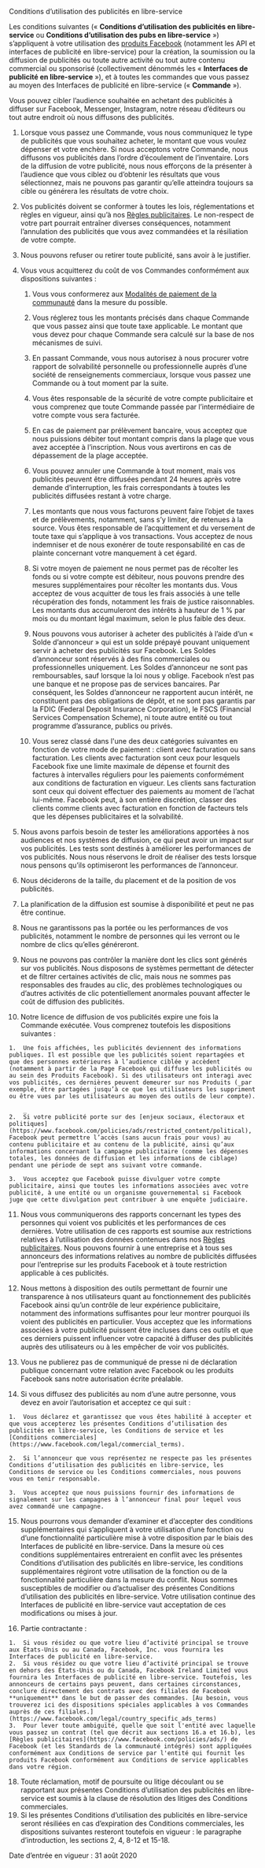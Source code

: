 Conditions d’utilisation des publicités en libre-service

Les conditions suivantes (« **Conditions d’utilisation des publicités en libre-service** ou **Conditions d’utilisation des pubs en libre-service** ») s’appliquent à votre utilisation des [produits Facebook](https://www.facebook.com/help/1561485474074139) (notamment les API et interfaces de publicité en libre-service) pour la création, la soumission ou la diffusion de publicités ou toute autre activité ou tout autre contenu commercial ou sponsorisé (collectivement dénommés les « **Interfaces de publicité en libre-service** »), et à toutes les commandes que vous passez au moyen des Interfaces de publicité en libre-service (« **Commande** »).

Vous pouvez cibler l’audience souhaitée en achetant des publicités à diffuser sur Facebook, Messenger, Instagram, notre réseau d’éditeurs ou tout autre endroit où nous diffusons des publicités.

1.  Lorsque vous passez une Commande, vous nous communiquez le type de publicités que vous souhaitez acheter, le montant que vous voulez dépenser et votre enchère. Si nous acceptons votre Commande, nous diffusons vos publicités dans l’ordre d’écoulement de l’inventaire. Lors de la diffusion de votre publicité, nous nous efforçons de la présenter à l’audience que vous ciblez ou d’obtenir les résultats que vous sélectionnez, mais ne pouvons pas garantir qu’elle atteindra toujours sa cible ou générera les résultats de votre choix.
    
2.  Vos publicités doivent se conformer à toutes les lois, réglementations et règles en vigueur, ainsi qu’à nos [Règles publicitaires](https://www.facebook.com/policies/ads/). Le non-respect de votre part pourrait entraîner diverses conséquences, notamment l’annulation des publicités que vous avez commandées et la résiliation de votre compte.
    
3.  Nous pouvons refuser ou retirer toute publicité, sans avoir à le justifier.
    
4.  Vous vous acquitterez du coût de vos Commandes conformément aux dispositions suivantes :
    
    1.  Vous vous conformerez aux [Modalités de paiement de la communauté](https://www.facebook.com/payments_terms) dans la mesure du possible.
        
    2.  Vous réglerez tous les montants précisés dans chaque Commande que vous passez ainsi que toute taxe applicable. Le montant que vous devez pour chaque Commande sera calculé sur la base de nos mécanismes de suivi.
        
    3.  En passant Commande, vous nous autorisez à nous procurer votre rapport de solvabilité personnelle ou professionnelle auprès d’une société de renseignements commerciaux, lorsque vous passez une Commande ou à tout moment par la suite.
        
    4.  Vous êtes responsable de la sécurité de votre compte publicitaire et vous comprenez que toute Commande passée par l’intermédiaire de votre compte vous sera facturée.
        
    5.  En cas de paiement par prélèvement bancaire, vous acceptez que nous puissions débiter tout montant compris dans la plage que vous avez acceptée à l’inscription. Nous vous avertirons en cas de dépassement de la plage acceptée.
        
    6.  Vous pouvez annuler une Commande à tout moment, mais vos publicités peuvent être diffusées pendant 24 heures après votre demande d’interruption, les frais correspondants à toutes les publicités diffusées restant à votre charge.
        
    7.  Les montants que nous vous facturons peuvent faire l’objet de taxes et de prélèvements, notamment, sans s’y limiter, de retenues à la source. Vous êtes responsable de l’acquittement et du versement de toute taxe qui s’applique à vos transactions. Vous acceptez de nous indemniser et de nous exonérer de toute responsabilité en cas de plainte concernant votre manquement à cet égard.
        
    8.  Si votre moyen de paiement ne nous permet pas de récolter les fonds ou si votre compte est débiteur, nous pouvons prendre des mesures supplémentaires pour récolter les montants dus. Vous acceptez de vous acquitter de tous les frais associés à une telle récupération des fonds, notamment les frais de justice raisonnables. Les montants dus accumuleront des intérêts à hauteur de 1 % par mois ou du montant légal maximum, selon le plus faible des deux.
        
    9.  Nous pouvons vous autoriser à acheter des publicités à l’aide d’un « Solde d’annonceur » qui est un solde prépayé pouvant uniquement servir à acheter des publicités sur Facebook. Les Soldes d’annonceur sont réservés à des fins commerciales ou professionnelles uniquement. Les Soldes d’annonceur ne sont pas remboursables, sauf lorsque la loi nous y oblige. Facebook n’est pas une banque et ne propose pas de services bancaires. Par conséquent, les Soldes d’annonceur ne rapportent aucun intérêt, ne constituent pas des obligations de dépôt, et ne sont pas garantis par la FDIC (Federal Deposit Insurance Corporation), le FSCS (Financial Services Compensation Scheme), ni toute autre entité ou tout programme d’assurance, publics ou privés.
        
    10.  Vous serez classé dans l'une des deux catégories suivantes en fonction de votre mode de paiement : client avec facturation ou sans facturation. Les clients avec facturation sont ceux pour lesquels Facebook fixe une limite maximale de dépense et fournit des factures à intervalles réguliers pour les paiements conformément aux conditions de facturation en vigueur. Les clients sans facturation sont ceux qui doivent effectuer des paiements au moment de l’achat lui-même. Facebook peut, à son entière discrétion, classer des clients comme clients avec facturation en fonction de facteurs tels que les dépenses publicitaires et la solvabilité.
    
5.  Nous avons parfois besoin de tester les améliorations apportées à nos audiences et nos systèmes de diffusion, ce qui peut avoir un impact sur vos publicités. Les tests sont destinés à améliorer les performances de vos publicités. Nous nous réservons le droit de réaliser des tests lorsque nous pensons qu’ils optimiseront les performances de l’annonceur.
    
6.  Nous déciderons de la taille, du placement et de la position de vos publicités.
    
7.  La planification de la diffusion est soumise à disponibilité et peut ne pas être continue.
    
8.  Nous ne garantissons pas la portée ou les performances de vos publicités, notamment le nombre de personnes qui les verront ou le nombre de clics qu’elles généreront.
    
9.  Nous ne pouvons pas contrôler la manière dont les clics sont générés sur vos publicités. Nous disposons de systèmes permettant de détecter et de filtrer certaines activités de clic, mais nous ne sommes pas responsables des fraudes au clic, des problèmes technologiques ou d’autres activités de clic potentiellement anormales pouvant affecter le coût de diffusion des publicités.
    
10.  Notre licence de diffusion de vos publicités expire une fois la Commande exécutée. Vous comprenez toutefois les dispositions suivantes :
    
    1.  Une fois affichées, les publicités deviennent des informations publiques. Il est possible que les publicités soient repartagées et que des personnes extérieures à l’audience ciblée y accèdent (notamment à partir de la Page Facebook qui diffuse les publicités ou au sein des Produits Facebook). Si des utilisateurs ont interagi avec vos publicités, ces dernières peuvent demeurer sur nos Produits (_par exemple, être partagées jusqu’à ce que les utilisateurs les suppriment ou être vues par les utilisateurs au moyen des outils de leur compte).
        
        _
    2.  Si votre publicité porte sur des [enjeux sociaux, électoraux et politiques](https://www.facebook.com/policies/ads/restricted_content/political), Facebook peut permettre l’accès (sans aucun frais pour vous) au contenu publicitaire et au contenu de la publicité, ainsi qu’aux informations concernant la campagne publicitaire (comme les dépenses totales, les données de diffusion et les informations de ciblage) pendant une période de sept ans suivant votre commande.
        
    3.  Vous acceptez que Facebook puisse divulguer votre compte publicitaire, ainsi que toutes les informations associées avec votre publicité, à une entité ou un organisme gouvernemental si Facebook juge que cette divulgation peut contribuer à une enquête judiciaire.
    
11.  Nous vous communiquerons des rapports concernant les types des personnes qui voient vos publicités et les performances de ces dernières. Votre utilisation de ces rapports est soumise aux restrictions relatives à l’utilisation des données contenues dans nos [Règles publicitaires](https://www.facebook.com/policies/ads/). Nous pouvons fournir à une entreprise et à tous ses annonceurs des informations relatives au nombre de publicités diffusées pour l’entreprise sur les produits Facebook et à toute restriction applicable à ces publicités.
    
12.  Nous mettons à disposition des outils permettant de fournir une transparence à nos utilisateurs quant au fonctionnement des publicités Facebook ainsi qu’un contrôle de leur expérience publicitaire, notamment des informations suffisantes pour leur montrer pourquoi ils voient des publicités en particulier. Vous acceptez que les informations associées à votre publicité puissent être incluses dans ces outils et que ces derniers puissent influencer votre capacité à diffuser des publicités auprès des utilisateurs ou à les empêcher de voir vos publicités.
    
13.  Vous ne publierez pas de communiqué de presse ni de déclaration publique concernant votre relation avec Facebook ou les produits Facebook sans notre autorisation écrite préalable.
    
14.  Si vous diffusez des publicités au nom d’une autre personne, vous devez en avoir l’autorisation et acceptez ce qui suit :
    
    1.  Vous déclarez et garantissez que vous êtes habilité à accepter et que vous accepterez les présentes Conditions d’utilisation des publicités en libre-service, les Conditions de service et les [Conditions commerciales](https://www.facebook.com/legal/commercial_terms).
        
    2.  Si l’annonceur que vous représentez ne respecte pas les présentes Conditions d’utilisation des publicités en libre-service, les Conditions de service ou les Conditions commerciales, nous pouvons vous en tenir responsable.
        
    3.  Vous acceptez que nous puissions fournir des informations de signalement sur les campagnes à l’annonceur final pour lequel vous avez commandé une campagne.
    
15.  Nous pourrons vous demander d’examiner et d’accepter des conditions supplémentaires qui s’appliquent à votre utilisation d’une fonction ou d’une fonctionnalité particulière mise à votre disposition par le biais des Interfaces de publicité en libre-service. Dans la mesure où ces conditions supplémentaires entreraient en conflit avec les présentes Conditions d’utilisation des publicités en libre-service, les conditions supplémentaires régiront votre utilisation de la fonction ou de la fonctionnalité particulière dans la mesure du conflit. Nous sommes susceptibles de modifier ou d’actualiser des présentes Conditions d’utilisation des publicités en libre-service. Votre utilisation continue des Interfaces de publicité en libre-service vaut acceptation de ces modifications ou mises à jour.

17.  Partie contractante :
    
    1.  Si vous résidez ou que votre lieu d’activité principal se trouve aux États-Unis ou au Canada, Facebook, Inc. vous fournira les Interfaces de publicité en libre-service.
    2.  Si vous résidez ou que votre lieu d’activité principal se trouve en dehors des États-Unis ou du Canada, Facebook Ireland Limited vous fournira les Interfaces de publicité en libre-service. Toutefois, les annonceurs de certains pays peuvent, dans certaines circonstances, conclure directement des contrats avec des filiales de Facebook **uniquement** dans le but de passer des commandes. [Au besoin, vous trouverez ici des dispositions spéciales applicables à vos Commandes auprès de ces filiales.](https://www.facebook.com/legal/country_specific_ads_terms)
    3.  Pour lever toute ambiguïté, quelle que soit l'entité avec laquelle vous passez un contrat (tel que décrit aux sections 16.a et 16.b), les [Règles publicitaires](https://www.facebook.com/policies/ads/) de Facebook (et les Standards de la communauté intégrés) sont appliquées conformément aux Conditions de service par l'entité qui fournit les produits Facebook conformément aux Conditions de service applicables dans votre région.
    
18.  Toute réclamation, motif de poursuite ou litige découlant ou se rapportant aux présentes Conditions d’utilisation des publicités en libre-service est soumis à la clause de résolution des litiges des Conditions commerciales.
19.  Si les présentes Conditions d’utilisation des publicités en libre-service seront résiliées en cas d’expiration des Conditions commerciales, les dispositions suivantes resteront toutefois en vigueur : le paragraphe d’introduction, les sections 2, 4, 8-12 et 15-18.

  

Date d’entrée en vigueur : 31 août 2020